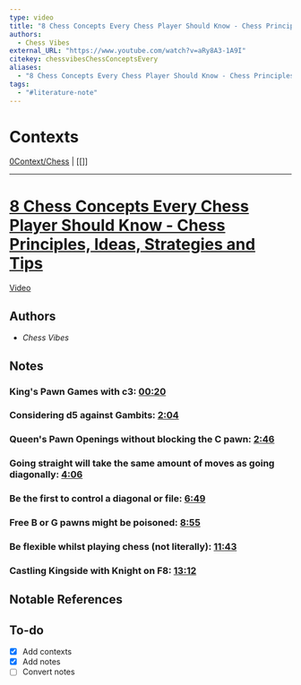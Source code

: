 ```yaml
---
type: video
title: "8 Chess Concepts Every Chess Player Should Know - Chess Principles, Ideas, Strategies and Tips"
authors:
  - Chess Vibes
external_URL: "https://www.youtube.com/watch?v=aRy8A3-1A9I"
citekey: chessvibesChessConceptsEvery
aliases:
  - "8 Chess Concepts Every Chess Player Should Know - Chess Principles, Ideas, Strategies and Tips"
tags:
  - "#literature-note"
---
```


# Contexts

[0Context/Chess](0Context/Chess.md) | \[\[\]\]

---

# [8 Chess Concepts Every Chess Player Should Know - Chess Principles, Ideas, Strategies and Tips](zotero://select/items/@chessvibesChessConceptsEvery)

[Video](https://www.youtube.com/watch?v=aRy8A3-1A9I)

## Authors

* *Chess Vibes*

## Notes

### King's Pawn Games with c3: [00:20](https://www.youtube.com/watch?v=aRy8A3-1A9I#t=20)

### Considering d5 against Gambits: [2:04](https://www.youtube.com/watch?v=aRy8A3-1A9I#t=124)

### Queen's Pawn Openings without blocking the C pawn: [2:46](https://www.youtube.com/watch?v=aRy8A3-1A9I#t=166)

### Going straight will take the same amount of moves as going diagonally: [4:06](https://www.youtube.com/watch?v=aRy8A3-1A9I#t=246)

### Be the first to control a diagonal or file: [6:49](https://www.youtube.com/watch?v=aRy8A3-1A9I#t=409)

### Free B or G pawns might be poisoned: [8:55](https://www.youtube.com/watch?v=aRy8A3-1A9I#t=535)

### Be flexible whilst playing chess (not literally): [11:43](https://www.youtube.com/watch?v=aRy8A3-1A9I#t=703)

### Castling Kingside with Knight on F8: [13:12](https://www.youtube.com/watch?v=aRy8A3-1A9I#t=792)

## Notable References

## To-do

* [x] Add contexts
* [x] Add notes
* [ ] Convert notes
